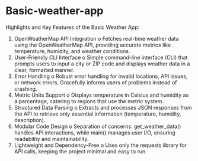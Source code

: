 # Basic-weather-app
Highlights and Key Features of the Basic Weather App:
1.	OpenWeatherMap API Integration
o	Fetches real-time weather data using the OpenWeatherMap API, providing accurate metrics like temperature, humidity, and weather conditions.
2.	User-Friendly CLI Interface
o	Simple command-line interface (CLI) that prompts users to input a city or ZIP code and displays weather data in a clear, formatted manner.
3.	Error Handling
o	Robust error handling for invalid locations, API issues, or network errors. Gracefully informs users of problems instead of crashing.
4.	Metric Units Support
o	Displays temperature in Celsius and humidity as a percentage, catering to regions that use the metric system.
5.	Structured Data Parsing
o	Extracts and processes JSON responses from the API to retrieve only essential information (temperature, humidity, description).
6.	Modular Code Design
o	Separation of concerns: get_weather_data() handles API interactions, while main() manages user I/O, ensuring readability and maintainability.
7.	Lightweight and Dependency-Free
o	Uses only the requests library for API calls, keeping the project minimal and easy to run.
